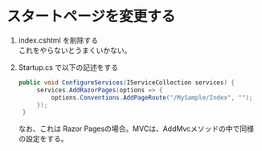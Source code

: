 # スタートページを変更する

1. index.cshtml を削除する  
   これをやらないとうまくいかない。
   
2. Startup.cs で以下の記述をする

   ```cs
   public void ConfigureServices(IServiceCollection services) {
        services.AddRazorPages(options => {
            options.Conventions.AddPageRoute("/MySample/Index", "");
        }); 
    }      
   ```
   
   なお、これは Razor Pagesの場合。MVCは、AddMvcメソッドの中で同様の設定をする。
   
   
